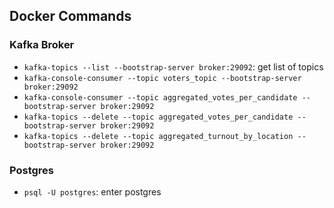 ## Docker Commands

### Kafka Broker

- `kafka-topics --list --bootstrap-server broker:29092`: get list of topics
- `kafka-console-consumer --topic voters_topic --bootstrap-server broker:29092`
- `kafka-console-consumer --topic aggregated_votes_per_candidate --bootstrap-server broker:29092`
- `kafka-topics --delete --topic aggregated_votes_per_candidate --bootstrap-server broker:29092`
- `kafka-topics --delete --topic aggregated_turnout_by_location --bootstrap-server broker:29092`

### Postgres

- `psql -U postgres`: enter postgres
